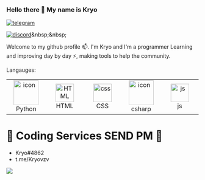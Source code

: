 ### Hello there 👋 My name is Kryo
[![telegram](https://img.shields.io/badge/Kryo-2CA5E0?style=for-the-badge&logo=telegram&logoColor=white)](https://t.me/Kryovzv/)&nbsp;&nbsp;&nbsp;
<p align="justify">
      
[![discord](https://img.shields.io/badge/Kryo-2CA5E0?style=for-the-badge&logo=telegram&logoColor=white)]([https://t.me/Kryovzv/](https://discordapp.com/users/943996437149147226))&nbsp;&nbsp;&nbsp;
<p align="justify">

Welcome to my github profile 📫. I'm Kryo and I'm a programmer Learning and improving day by
day ⚡, making tools to help the community.


</p>

Langauges:
<table>
<td align="center" width="96">
      <a href="#macropower-tech">
        <img src="https://techstack-generator.vercel.app/python-icon.svg" alt="icon" width="65" height="65" />
      </a>
      <br>Python
       </td>
     <td align="center"  width="96">
        <img src="https://skillicons.dev/icons?i=html" width="48" height="48" alt="HTML" />
      <br>HTML
    </td>
    <td align="center" width="96">
        <img src="https://skillicons.dev/icons?i=css" width="48" height="48" alt="css" />
      <br>CSS
      <td align="center" width="96">
      <a href="#macropower-tech">
        <img src="https://techstack-generator.vercel.app/csharp-icon.svg" alt="icon" width="65" height="65" />
      </a>
      <br>csharp
      </td>
     <td align="center"  width="96">
        <img src="https://skillicons.dev/icons?i=js" width="48" height="48" alt="js" />
      <br>js
    </td>
</table>
      
# 🎫 Coding Services SEND PM 🎫
- Kryo#4862
- t.me/Kryovzv


![](https://raw.githubusercontent.com/Sutil/Sutil/2b2fad3bf54522bb30c8c170591fc68ff51b69e6/github-contribution-grid-snake2.svg)
